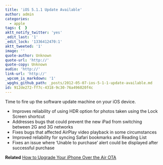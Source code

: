 ```yaml
---
title: 'iOS 5.1.1 Update Available'
author: admin
categories:
  - apple
tags: {  }
aktt_notify_twitter: 'yes'
_edit_last: '1'
_edit_lock: '1336412470:1'
aktt_tweeted: '1'
image: ''
quote-author: Unknown
quote-url: 'http://'
quote-copy: Unknown
audio: 'http://'
link-url: 'http://'
_wpcom_is_markdown: '1'
_wpghs_github_path: _posts/2012-05-07-ios-5-1-1-update-available.md
id: 912de272-ff7c-4318-9c30-76a496020f4c
---
```

<p>Time to fire up the software update machine on your iOS device.</p>
<ul>
<li>Improves reliability of using HDR option for photos taken using the Lock Screen shortcut</li>
<li>Addresses bugs that could prevent the new iPad from switching between 2G and 3G networks</li>
<li>Fixes bugs that affected AirPlay video playback in some circumstances</li>
<li>Improved reliability for syncing Safari bookmarks and Reading List</li>
<li>Fixes an issue where ‘Unable to purchase’ alert could be displayed after successful purchase</li>
</ul>
<p><strong>Related</strong> <a href="https://chrisenns.com/2011/11/how-to-upgrade-your-iphone-over-the-air-ota/">How to Upgrade Your iPhone Over the Air OTA</a></p>
